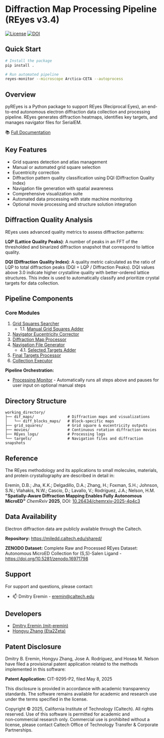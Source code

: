 # Diffraction Map Processing Pipeline (REyes v3.4)
[![License](https://img.shields.io/badge/License-Academic_Use_Only-blue.svg)](LICENSE)
[![DOI](https://zenodo.org/badge/DOI/10.5281/zenodo.16971798.svg)](https://doi.org/10.5281/zenodo.16971798)

## Quick Start
```bash
# Install the package
pip install .

# Run automated pipeline
reyes-monitor --microscope Arctica-CETA --autoprocess
```

## Overview
pyREyes is a Python package to support REyes (Reciprocal Eyes), an end-to-end autonomous electron diffraction data collection and processing pipeline. REyes generates diffraction heatmaps, identifies key targets, and manages navigator files for SerialEM.

📚 [Full Documentation](src/pyREyes/docs/README_FULL.md)

## Key Features
- Grid squares detection and atlas management
- Manual or automated grid square selection
- Eucentricity correction
- Diffraction pattern quality classification using DQI (Diffraction Quality Index)
- Navigation file generation with spatial awareness
- Comprehensive visualization suite
- Automated data processing with state machine monitoring
- Optional movie processing and structure solution integration

## Diffraction Quality Analysis

REyes uses advanced quality metrics to assess diffraction patterns:

**LQP (Lattice Quality Peaks)**: A number of peaks in an FFT of the thresholded and binarized diffraction snapshot that correspond to lattice quality.

**DQI (Diffraction Quality Index)**: A quality metric calculated as the ratio of LQP to total diffraction peaks (DQI = LQP / Diffraction Peaks). DQI values above 3.0 indicate higher crystalline quality with better-ordered lattice structures. This index is used to automatically classify and prioritize crystal targets for data collection.

## Pipeline Components

### Core Modules
1. [Grid Squares Searcher](src/pyREyes/docs/modules/grid-squares.md)
   - 1.1. [Manual Grid Squares Adder](src/pyREyes/docs/modules/manual-squares.md)
2. [Navigator Eucentricity Corrector](src/pyREyes/docs/modules/eucentricity.md)
3. [Diffraction Map Processor](src/pyREyes/docs/modules/diffraction-map.md)
4. [Navigation File Generator](src/pyREyes/docs/modules/navigation.md)
   - 4.1. [Selected Targets Adder](src/pyREyes/docs/modules/targets.md)
5. [Final Targets Processor](src/pyREyes/docs/modules/final-targets.md)
6. [Collection Executor](src/pyREyes/docs/modules/map-plotter.md)

**Pipeline Orchestration:**
- [Processing Monitor](src/pyREyes/docs/modules/monitor.md) - Automatically runs all steps above and pauses for user input on optional manual steps

## Directory Structure
```
working_directory/
├── dif_maps/               # Diffraction maps and visualizations
│   └── diff_blocks_maps/   # Block-specific maps
├── grid_squares/           # Grid square & eucentricity outputs
├── movies/                 # Continuous rotation diffraction movies
├── REyes_logs/             # Processing logs
└── targets/                # Navigation files and diffraction snapshots
```

## Reference
The REyes methodology and its applications to small molecules, materials, and protein crystallography are described in detail in:
  
Eremin, D.B.; Jha, K.K.; Delgadillo, D.A.; Zhang, H.; Foxman, S.H.; Johnson, S.N.; Vlahakis, N.W.; Cascio, D.; Lavallo, V.; Rodríguez, J.A.; Nelson, H.M. **"Spatially-Aware Diffraction Mapping Enables Fully Autonomous MicroED"** *ChemRxiv* **2025**, DOI: [10.26434/chemrxiv-2025-4p4c3](https://doi.org/10.26434/chemrxiv-2025-4p4c3)

## Data Availability
Electron diffraction data are publicly available through the Caltech.

**Repository:** https://miledd.caltech.edu/shared/

**ZENODO Dataset:** Complete Raw and Processed REyes Dataset: Autonomous MicroED Collection for (S,S)-Salen Ligand - https://doi.org/10.5281/zenodo.16971798  

## Support
For support and questions, please contact:
- 📫 Dmitry Eremin - eremin@caltech.edu

## Developers
- [Dmitry Eremin (mit-eremin)](https://github.com/mit-eremin)
- [Hongyu Zhang (Eta2Zeta)](https://github.com/Eta2Zeta)

## Patent Disclosure
Dmitry B. Eremin, Hongyu Zhang, Jose A. Rodríguez, and Hosea M. Nelson have filed a provisional patent application related to the methods implemented in this software:

**Patent Application:** CIT-9295-P2, filed May 8, 2025  

This disclosure is provided in accordance with academic transparency standards. The software remains available for academic and research use under the terms specified in the license.

Copyright © 2025, California Institute of Technology (Caltech). All rights reserved.
Use of this software is permitted for academic and non‑commercial research only. Commercial use is prohibited without a license, please contact Caltech Office of Technology Transfer & Corporate Partnerships.